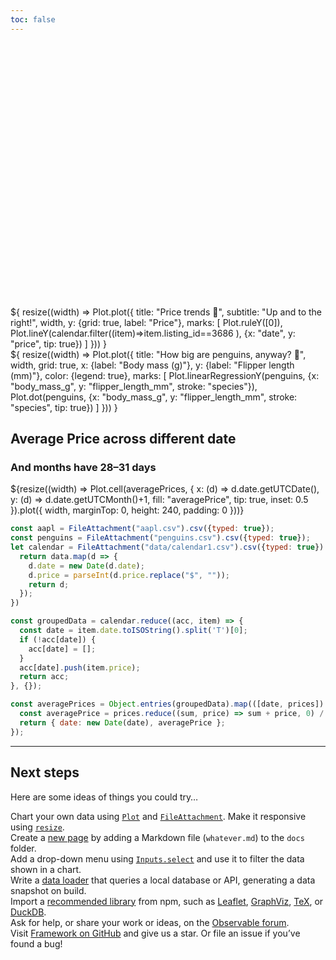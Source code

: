 ```yaml
---
toc: false
---
```


<style>

.hero {
  display: flex;
  flex-direction: column;
  align-items: center;
  font-family: var(--sans-serif);
  margin: 4rem 0 8rem;
  text-wrap: balance;
  text-align: center;
}

.hero h1 {
  margin: 2rem 0;
  max-width: none;
  font-size: 14vw;
  font-weight: 900;
  line-height: 1;
  background: linear-gradient(30deg, var(--theme-foreground-focus), currentColor);
  -webkit-background-clip: text;
  -webkit-text-fill-color: transparent;
  background-clip: text;
}

.hero h2 {
  margin: 0;
  max-width: 34em;
  font-size: 20px;
  font-style: initial;
  font-weight: 500;
  line-height: 1.5;
  color: var(--theme-foreground-muted);
}

@media (min-width: 640px) {
  .hero h1 {
    font-size: 90px;
  }
}

</style>

<div class="hero">
  <h1>Airbnb Price in DC</h1>
</div>
<div class="grid grid-cols-2" style="grid-auto-rows: 504px;">
  <div class="card">${
    resize((width) => Plot.plot({
      title: "Price trends 🚀",
      subtitle: "Up and to the right!",
      width,
      y: {grid: true, label: "Price"},
      marks: [
        Plot.ruleY([0]),
        Plot.lineY(calendar.filter((item)=>item.listing_id==3686 ), {x: "date", y: "price", tip: true})
      ]
    }))
  }</div>
  <div class="card">${
    resize((width) => Plot.plot({
      title: "How big are penguins, anyway? 🐧",
      width,
      grid: true,
      x: {label: "Body mass (g)"},
      y: {label: "Flipper length (mm)"},
      color: {legend: true},
      marks: [
        Plot.linearRegressionY(penguins, {x: "body_mass_g", y: "flipper_length_mm", stroke: "species"}),
        Plot.dot(penguins, {x: "body_mass_g", y: "flipper_length_mm", stroke: "species", tip: true})
      ]
    }))
  }</div>
</div>
<div class="card" style="max-width: 640px;">
<h2>Average Price across different date</h2>
<h3>And months have 28–31 days</h3>
${resize((width) => Plot.cell(averagePrices, {
    x: (d) => d.date.getUTCDate(), 
    y: (d) => d.date.getUTCMonth()+1, 
    fill: "averagePrice", 
    tip: true, 
    inset: 0.5
  }).plot({
    width,
    marginTop: 0, 
    height: 240, 
    padding: 0
}))}
</div>

```js
const aapl = FileAttachment("aapl.csv").csv({typed: true});
const penguins = FileAttachment("penguins.csv").csv({typed: true});
let calendar = FileAttachment("data/calendar1.csv").csv({typed: true}).then(data => {
  return data.map(d => {
    d.date = new Date(d.date);
    d.price = parseInt(d.price.replace("$", ""));
    return d;
  });
})
```
```js
const groupedData = calendar.reduce((acc, item) => {
  const date = item.date.toISOString().split('T')[0];
  if (!acc[date]) {
    acc[date] = [];
  }
  acc[date].push(item.price);
  return acc;
}, {});

const averagePrices = Object.entries(groupedData).map(([date, prices]) => {
  const averagePrice = prices.reduce((sum, price) => sum + price, 0) / prices.length;
  return { date: new Date(date), averagePrice };
});
```
---

## Next steps

Here are some ideas of things you could try…

<div class="grid grid-cols-4">
  <div class="card">
    Chart your own data using <a href="https://observablehq.com/framework/lib/plot"><code>Plot</code></a> and <a href="https://observablehq.com/framework/files"><code>FileAttachment</code></a>. Make it responsive using <a href="https://observablehq.com/framework/display#responsive-display"><code>resize</code></a>.
  </div>
  <div class="card">
    Create a <a href="https://observablehq.com/framework/project-structure">new page</a> by adding a Markdown file (<code>whatever.md</code>) to the <code>docs</code> folder.
  </div>
  <div class="card">
    Add a drop-down menu using <a href="https://observablehq.com/framework/inputs/select"><code>Inputs.select</code></a> and use it to filter the data shown in a chart.
  </div>
  <div class="card">
    Write a <a href="https://observablehq.com/framework/loaders">data loader</a> that queries a local database or API, generating a data snapshot on build.
  </div>
  <div class="card">
    Import a <a href="https://observablehq.com/framework/imports">recommended library</a> from npm, such as <a href="https://observablehq.com/framework/lib/leaflet">Leaflet</a>, <a href="https://observablehq.com/framework/lib/dot">GraphViz</a>, <a href="https://observablehq.com/framework/lib/tex">TeX</a>, or <a href="https://observablehq.com/framework/lib/duckdb">DuckDB</a>.
  </div>
  <div class="card">
    Ask for help, or share your work or ideas, on the <a href="https://talk.observablehq.com/">Observable forum</a>.
  </div>
  <div class="card">
    Visit <a href="https://github.com/observablehq/framework">Framework on GitHub</a> and give us a star. Or file an issue if you’ve found a bug!
  </div>
</div>
